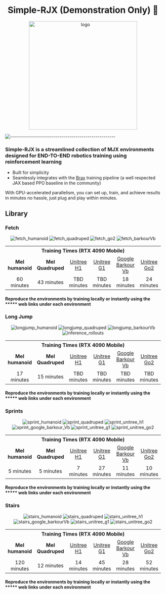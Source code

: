 <div align="center">

# Simple-RJX (Demonstration Only) :rocket:

</div>

<p align="center">
  <img src="https://github.com/user-attachments/assets/e32453d6-d1d3-41ca-8e95-581218c763c6" alt="logo" width="350" height="auto" />
</p>

![-----------------------------------------------------](https://raw.githubusercontent.com/andreasbm/readme/master/assets/lines/solar.png)

### Simple-RJX is a streamlined collection of MJX environments designed for END-TO-END robotics training using reinforcement learning

+ Built for simplicity
+ Seamlessly integrates with the [Brax](https://github.com/google/brax) training pipeline (a well respected JAX based PPO baseline in the community)

With GPU-accelerated parallelism, you can set up, train, and achieve results in minutes no hassle, just plug and play within minutes.

## Library

### Fetch
<div align="center">

![fetch_humanoid](https://github.com/user-attachments/assets/69f58168-6fc8-468f-9b91-e8f12c0ee25d)
![fetch_quadruped](https://github.com/user-attachments/assets/cca93ef2-9335-4db1-91d1-e4dfd8c14dcb)
![fetch_go2](https://github.com/user-attachments/assets/87df5bd7-8724-424a-bad3-8819258bfca7)
![fetch_barkourVb](https://github.com/user-attachments/assets/1a36682a-797c-48d4-ad93-3e3b6f983e41)


</div>


<div align="center">
  <table>
    <tr>
      <th colspan="6" style="text-align:center;"> Training Times (RTX 4090 Mobile) </th>
    </tr>
    <tr>
      <td align="center">
        <strong>Mel humanoid</strong>
      </td>
      <td align="center">
        <strong>Mel Quadruped</strong>
      </td>
      <td align="center">
        <a href="https://www.unitree.com/h1">Unitree H1</a>
      </td>
      <td align="center">
        <a href="https://www.unitree.com/g1">Unitree G1</a>
      </td>
      <td align="center">
        <a href="https://github.com/google-deepmind/barkour_robot">Google Barkour Vb</a>
      </td>
      <td align="center">
        <a href="https://www.unitree.com/go2">Unitree Go2</a>
      </td>
    </tr>
    <tr>
     <td align="center">
        60 minutes
      </td>
      <td align="center">
        43 minutes
      </td>
      <td align="center">
        TBD minutes
      </td>
      <td align="center">
        TBD minutes
      </td>
      <td align="center">
        18 minutes
      </td>
      <td align="center">
        24 minutes
      </td>
    </tr>
  </table>
</div>

#### Reproduce the environments by training locally or instantly using the ***** web links under each environment


### Long Jump
<div align="center">

  ![longjump_humanoid](https://github.com/user-attachments/assets/d4a4f280-9113-44ac-86a1-b6a46e8f198e)
  ![longjump_quadruped](https://github.com/user-attachments/assets/bff0091d-4e2d-4df4-a0a2-bb87c0ba25a5)
  ![longjump_barkourVb](https://github.com/user-attachments/assets/71752eb0-d816-4d18-ab44-932d3afa5370)
  ![inference_rollouts](https://github.com/user-attachments/assets/6c83c151-67c7-4b47-882a-254693e442f4)



</div>





<div align="center">
  <table>
    <tr>
      <th colspan="6" style="text-align:center;"> Training Times (RTX 4090 Mobile) </th>
    </tr>
    <tr>
      <td align="center">
        <strong>Mel humanoid</strong>
      </td>
      <td align="center">
        <strong>Mel Quadruped</strong>
      </td>
      <td align="center">
        <a href="https://www.unitree.com/h1">Unitree H1</a>
      </td>
      <td align="center">
        <a href="https://www.unitree.com/g1">Unitree G1</a>
      </td>
      <td align="center">
        <a href="https://github.com/google-deepmind/barkour_robot">Google Barkour Vb</a>
      </td>
      <td align="center">
        <a href="https://www.unitree.com/go2">Unitree Go2</a>
      </td>
    </tr>
    <tr>
     <td align="center">
        17 minutes
      </td>
      <td align="center">
        15 minutes
      </td>
      <td align="center">
        TBD minutes
      </td>
      <td align="center">
        TBD minutes
      </td>
      <td align="center">
        TBD minutes
      </td>
      <td align="center">
        TBD minutes
      </td>
    </tr>
  </table>
</div>

#### Reproduce the environments by training locally or instantly using the ***** web links under each environment




### Sprints

<div align="center">

![sprint_humanoid](https://github.com/user-attachments/assets/3e26cf39-ca79-4503-a12b-75fa689ac9e3)
![sprint_quadruped](https://github.com/user-attachments/assets/e6223716-abb4-4980-9b28-69fd471654e4)
![sprint_unitree_h1](https://github.com/user-attachments/assets/aaf0c3b5-6e09-446b-ab90-afc1a1cfc716)
![sprint_google_barkour_Vb](https://github.com/user-attachments/assets/a4fd1415-0c22-4d46-9001-548099f7a954)
![sprint_unitree_g1](https://github.com/user-attachments/assets/9e25c9d7-da8c-4e42-821f-bf344e09b756)
![sprint_unitree_go2](https://github.com/user-attachments/assets/a87fbdb0-62b1-4755-bb90-150f206bdd71)

</div>


<div align="center">
  <table>
    <tr>
      <th colspan="6" style="text-align:center;"> Training Times (RTX 4090 Mobile) </th>
    </tr>
    <tr>
      <td align="center">
        <strong>Mel humanoid</strong>
      </td>
      <td align="center">
        <strong>Mel Quadruped</strong>
      </td>
      <td align="center">
        <a href="https://www.unitree.com/h1">Unitree H1</a>
      </td>
      <td align="center">
        <a href="https://www.unitree.com/g1">Unitree G1</a>
      </td>
      <td align="center">
        <a href="https://github.com/google-deepmind/barkour_robot">Google Barkour Vb</a>
      </td>
      <td align="center">
        <a href="https://www.unitree.com/go2">Unitree Go2</a>
      </td>
    </tr>
    <tr>
     <td align="center">
        5 minutes
      </td>
      <td align="center">
        5 minutes
      </td>
      <td align="center">
        7 minutes
      </td>
      <td align="center">
        27 minutes
      </td>
      <td align="center">
        11 minutes
      </td>
      <td align="center">
        10 minutes
      </td>
    </tr>
  </table>
</div>

#### Reproduce the environments by training locally or instantly using the ***** web links under each environment

### Stairs
<div align="center">
  
![stairs_humanoid](https://github.com/user-attachments/assets/ebf16c6f-894f-499b-9216-106e4a2bb3c7)
![stairs_quadruped](https://github.com/user-attachments/assets/477a88a1-766f-4d83-9109-4e11cdb55c80)
![stairs_unitree_h1](https://github.com/user-attachments/assets/a43d14be-098c-4052-bf76-897715b71da2)
![stairs_google_barkourVb](https://github.com/user-attachments/assets/3fb471de-3b16-41dd-96d2-1fb51342cbfc)
![stairs_unitree_g1](https://github.com/user-attachments/assets/4468359b-a2ef-41fa-b1ee-ac570f9814cd)
![stairs_unitree_go2](https://github.com/user-attachments/assets/195d35fb-c669-4643-a8bc-91ed7f53e33e)


</div>


<div align="center">
  <table>
    <tr>
      <th colspan="6" style="text-align:center;"> Training Times (RTX 4090 Mobile) </th>
    </tr>
    <tr>
      <td align="center">
        <strong>Mel humanoid</strong>
      </td>
      <td align="center">
        <strong>Mel Quadruped</strong>
      </td>
      <td align="center">
        <a href="https://www.unitree.com/h1">Unitree H1</a>
      </td>
      <td align="center">
        <a href="https://www.unitree.com/g1">Unitree G1</a>
      </td>
      <td align="center">
        <a href="https://github.com/google-deepmind/barkour_robot">Google Barkour Vb</a>
      </td>
      <td align="center">
        <a href="https://www.unitree.com/go2">Unitree Go2</a>
      </td>
    </tr>
    <tr>
     <td align="center">
        120 minutes
      </td>
      <td align="center">
        12 minutes
      </td>
      <td align="center">
        14 minutes
      </td>
      <td align="center">
        45 minutes
      </td>
      <td align="center">
        28 minutes
      </td>
      <td align="center">
        52 minutes
      </td>
    </tr>
  </table>
</div>

#### Reproduce the environments by training locally or instantly using the ***** web links under each environment








